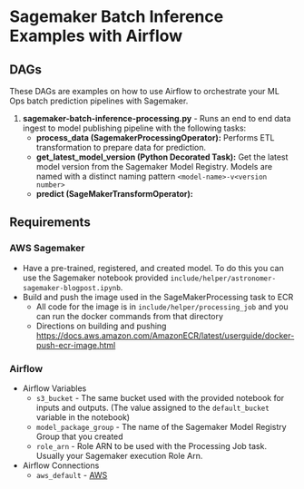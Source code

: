 # Sagemaker Batch Inference Examples with Airflow

## DAGs
These DAGs are examples on how to use Airflow to orchestrate your ML Ops batch prediction pipelines with Sagemaker.

1. **sagemaker-batch-inference-processing.py** - Runs an end to end data ingest to model publishing pipeline with the following tasks:
    - **process_data (SagemakerProcessingOperator):** Performs ETL transformation to prepare data for prediction.
    - **get_latest_model_version (Python Decorated Task):** Get the latest model version from the Sagemaker Model Registry. Models are named with a distinct naming pattern `<model-name>-v<version number>`
    - **predict (SageMakerTransformOperator):**

## Requirements

### AWS Sagemaker
  - Have a pre-trained, registered, and created model. To do this you can use the Sagemaker notebook provided `include/helper/astronomer-sagemaker-blogpost.ipynb`.
  - Build and push the image used in the SageMakerProcessing task to ECR
    - All code for the image is in `include/helper/processing_job` and you can run the docker commands from that directory
    - Directions on building and pushing https://docs.aws.amazon.com/AmazonECR/latest/userguide/docker-push-ecr-image.html
### Airflow
 - Airflow Variables
    - `s3_bucket` - The same bucket used with the provided notebook for inputs and outputs. (The value assigned to the `default_bucket` variable in the notebook)
    - `model_package_group` - The name of the Sagemaker Model Registry Group that you created
    - `role_arn` - Role ARN to be used with the Processing Job task. Usually your Sagemaker execution Role Arn.
 - Airflow Connections
   - `aws_default` - [AWS](https://airflow.apache.org/docs/apache-airflow-providers-amazon/stable/connections/aws.html)
